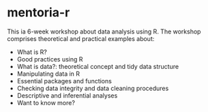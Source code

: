 # mentoria-r

This ia 6-week workshop about data analysis using R. The workshop comprises theoretical and practical examples about:
  + What is R?
  + Good practices using R
  + What is data?: theoretical concept and tidy data structure
  + Manipulating data in R
  +   Essential packages and functions
  +   Checking data integrity and data cleaning procedures
  +   Descriptive and inferential analyses
  + Want to know more? 

  
